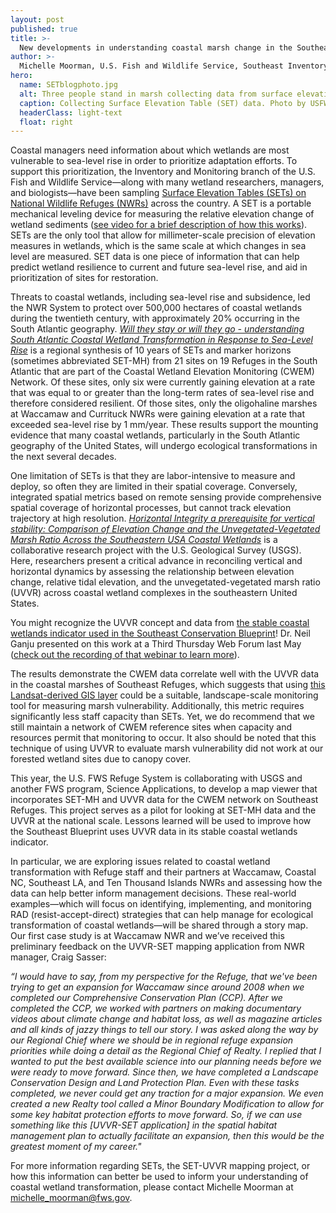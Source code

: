 ```yaml
---
layout: post
published: true
title: >-
  New developments in understanding coastal marsh change in the Southeast
author: >-
  Michelle Moorman, U.S. Fish and Wildlife Service, Southeast Inventory & Monitoring Branch
hero:
  name: SETblogphoto.jpg
  alt: Three people stand in marsh collecting data from surface elevation table monitoring station.
  caption: Collecting Surface Elevation Table (SET) data. Photo by USFWS.
  headerClass: light-text
  float: right
---
```

Coastal managers need information about which wetlands are most vulnerable to sea-level rise in order to prioritize adaptation efforts. To support this prioritization, the Inventory and Monitoring branch of the U.S. Fish and Wildlife Service—along with many wetland researchers, managers, and biologists—have been sampling [Surface Elevation Tables (SETs) on National Wildlife Refuges (NWRs)](https://ecos.fws.gov/ServCat/Reference/Profile/115052) across the country. A SET is a portable mechanical leveling device for measuring the relative elevation change of wetland sediments ([see video for a brief description of how this works](https://doimspp.sharepoint.com/:v:/s/fws-FF04R00000-inventory-and-monitoring/EZ3sU0HaucpBhC_rH4f7334B23U92mVgzHygR0MVR1c-cQ?e=BkpbeV)). SETs are the only tool that allow for millimeter-scale precision of elevation measures in wetlands, which is the same scale at which changes in sea level are measured. SET data is one piece of information that can help predict wetland resilience to current and future sea-level rise, and aid in prioritization of sites for restoration. <!--more-->

Threats to coastal wetlands, including sea-level rise and subsidence, led the NWR System to protect over 500,000 hectares of coastal wetlands during the twentieth century, with approximately 20% occurring in the South Atlantic geography. _[Will they stay or will they go - understanding South Atlantic Coastal Wetland Transformation in Response to Sea-Level Rise](https://link.springer.com/article/10.1007/s12237-023-01225-7)_ is a regional synthesis of 10 years of SETs and marker horizons (sometimes abbreviated SET-MH) from 21 sites on 19 Refuges in the South Atlantic that are part of the Coastal Wetland Elevation Monitoring (CWEM) Network. Of these sites, only six were currently gaining elevation at a rate that was equal to or greater than the long-term rates of sea-level rise and therefore considered resilient. Of those sites, only the oligohaline marshes at Waccamaw and Currituck NWRs were gaining elevation at a rate that exceeded sea-level rise by 1 mm/year. These results support the mounting evidence that many coastal wetlands, particularly in the South Atlantic geography of the United States, will undergo ecological transformations in the next several decades.

One limitation of SETs is that they are labor-intensive to measure and deploy, so often they are limited in their spatial coverage. Conversely, integrated spatial metrics based on remote sensing provide comprehensive spatial coverage of horizontal processes, but cannot track elevation trajectory at high resolution. [_Horizontal Integrity a prerequisite for vertical stability: Comparison of Elevation Change and the Unvegetated-Vegetated Marsh Ratio Across the Southeastern USA Coastal Wetlands_](https://link.springer.com/article/10.1007/s12237-023-01221-x) is a collaborative research project with the U.S. Geological Survey (USGS). Here, researchers present a critical advance in reconciling vertical and horizontal dynamics by assessing the relationship between elevation change, relative tidal elevation, and the unvegetated-vegetated marsh ratio (UVVR) across coastal wetland complexes in the southeastern United States.

You might recognize the UVVR concept and data from [the stable coastal wetlands indicator used in the Southeast Conservation Blueprint](https://secas-fws.hub.arcgis.com/maps/fws::stable-coastal-wetlands-southeast-blueprint-indicator/about)! Dr. Neil Ganju presented on this work at a Third Thursday Web Forum last May ([check out the recording of that webinar to learn more](https://youtu.be/9ULO2ZZNVxc)).

The results demonstrate the CWEM data correlate well with the UVVR data in the coastal marshes of Southeast Refuges, which suggests that using [this Landsat-derived GIS layer](https://www.sciencebase.gov/catalog/item/5fa18656d34e198cb793cba5) could be a suitable, landscape-scale monitoring tool for measuring marsh vulnerability. Additionally, this metric requires significantly less staff capacity than SETs. Yet, we do recommend that we still maintain a network of CWEM reference sites when capacity and resources permit that monitoring to occur. It also should be noted that this technique of using UVVR to evaluate marsh vulnerability did not work at our forested wetland sites due to canopy cover.

This year, the U.S. FWS Refuge System is collaborating with USGS and another FWS program, Science Applications, to develop a map viewer that incorporates SET-MH and UVVR data for the CWEM network on Southeast Refuges. This project serves as a pilot for looking at SET-MH data and the UVVR at the national scale. Lessons learned will be used to improve how the Southeast Blueprint uses UVVR data in its stable coastal wetlands indicator. 

In particular, we are exploring issues related to coastal wetland transformation with Refuge staff and their partners at Waccamaw, Coastal NC, Southeast LA, and Ten Thousand Islands NWRs and assessing how the data can help better inform management decisions. These real-world examples—which will focus on identifying, implementing, and monitoring RAD (resist-accept-direct) strategies that can help manage for ecological transformation of coastal wetlands—will be shared through a story map. Our first case study is at Waccamaw NWR and we’ve received this preliminary feedback on the UVVR-SET mapping application from NWR manager, Craig Sasser:

_“I would have to say, from my perspective for the Refuge, that we've been trying to get an expansion for Waccamaw since around 2008 when we completed our Comprehensive Conservation Plan (CCP).  After we completed the CCP, we worked with partners on making documentary videos about climate change and habitat loss, as well as magazine articles and all kinds of jazzy things to tell our story. I was asked along the way by our Regional Chief where we should be in regional refuge expansion priorities while doing a detail as the Regional Chief of Realty. I replied that I wanted to put the best available science into our planning needs before we were ready to move forward. Since then, we have completed a Landscape Conservation Design and Land Protection Plan.  Even with these tasks completed, we never could get any traction for a major expansion. We even created a new Realty tool called a Minor Boundary Modification to allow for some key habitat protection efforts to move forward. So, if we can use something like this [UVVR-SET application] in the spatial habitat management plan to actually facilitate an expansion, then this would be the greatest moment of my career."_

For more information regarding SETs, the SET-UVVR mapping project, or how this information can better be used to inform your understanding of coastal wetland transformation, please contact Michelle Moorman at [michelle_moorman@fws.gov](mailto:michelle_moorman@fws.gov). 
